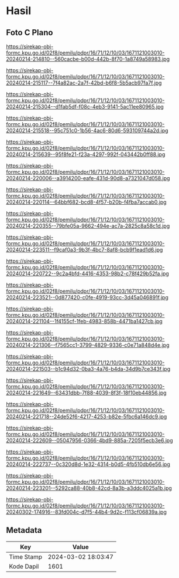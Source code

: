 # Hasil

## Foto C Plano

https://sirekap-obj-formc.kpu.go.id/02f8/pemilu/pdpr/16/71/12/10/03/1671121003010-20240214-214810--560cacbe-b00d-442b-8f70-1a8749a58983.jpg

https://sirekap-obj-formc.kpu.go.id/02f8/pemilu/pdpr/16/71/12/10/03/1671121003010-20240214-215117--7f4a82ac-2a7f-42bd-b6f8-5b5acb97fa7f.jpg

https://sirekap-obj-formc.kpu.go.id/02f8/pemilu/pdpr/16/71/12/10/03/1671121003010-20240214-215304--d1fab5df-f08c-4eb3-9141-5ac11ee80965.jpg

https://sirekap-obj-formc.kpu.go.id/02f8/pemilu/pdpr/16/71/12/10/03/1671121003010-20240214-215518--95c751c0-1b56-4ac6-80d6-593109744a2d.jpg

https://sirekap-obj-formc.kpu.go.id/02f8/pemilu/pdpr/16/71/12/10/03/1671121003010-20240214-215639--95f8fe21-f23a-4297-992f-043442b0ff88.jpg

https://sirekap-obj-formc.kpu.go.id/02f8/pemilu/pdpr/16/71/12/10/03/1671121003010-20240214-220006--a3914200-eafe-431d-90d8-a7321047d058.jpg

https://sirekap-obj-formc.kpu.go.id/02f8/pemilu/pdpr/16/71/12/10/03/1671121003010-20240214-220114--64bbf682-bcd8-4f57-b20b-f4fba7accab0.jpg

https://sirekap-obj-formc.kpu.go.id/02f8/pemilu/pdpr/16/71/12/10/03/1671121003010-20240214-220355--79bfe05a-9662-494e-ac7a-2825c8a58c1d.jpg

https://sirekap-obj-formc.kpu.go.id/02f8/pemilu/pdpr/16/71/12/10/03/1671121003010-20240214-223511--f9caf0a3-9b3f-4bc7-8af8-bcb9f1ead1d6.jpg

https://sirekap-obj-formc.kpu.go.id/02f8/pemilu/pdpr/16/71/12/10/03/1671121003010-20240214-220722--9c2a4bfd-4416-4353-98b2-c78f429b52fa.jpg

https://sirekap-obj-formc.kpu.go.id/02f8/pemilu/pdpr/16/71/12/10/03/1671121003010-20240214-223521--0d877420-c0fe-4919-93cc-3d45a046891f.jpg

https://sirekap-obj-formc.kpu.go.id/02f8/pemilu/pdpr/16/71/12/10/03/1671121003010-20240214-221104--1f4155cf-1feb-4983-858b-4471ba1427cb.jpg

https://sirekap-obj-formc.kpu.go.id/02f8/pemilu/pdpr/16/71/12/10/03/1671121003010-20240214-221306--f7565cc1-3799-4829-9336-c0e71a848d4e.jpg

https://sirekap-obj-formc.kpu.go.id/02f8/pemilu/pdpr/16/71/12/10/03/1671121003010-20240214-221503--b1c94d32-0ba3-4a76-b4da-34d9b7ce343f.jpg

https://sirekap-obj-formc.kpu.go.id/02f8/pemilu/pdpr/16/71/12/10/03/1671121003010-20240214-221649--63431dbb-7f88-4039-8f3f-18f10eb44856.jpg

https://sirekap-obj-formc.kpu.go.id/02f8/pemilu/pdpr/16/71/12/10/03/1671121003010-20240214-221718--24de52f6-4217-4253-b82e-5fbc6a146dc9.jpg

https://sirekap-obj-formc.kpu.go.id/02f8/pemilu/pdpr/16/71/12/10/03/1671121003010-20240214-222609--05047956-0366-4bd9-885a-7205f5ecb3e6.jpg

https://sirekap-obj-formc.kpu.go.id/02f8/pemilu/pdpr/16/71/12/10/03/1671121003010-20240214-222737--0c320d8d-1e32-4314-b0d5-4fb510db6e56.jpg

https://sirekap-obj-formc.kpu.go.id/02f8/pemilu/pdpr/16/71/12/10/03/1671121003010-20240214-223201--5292ca88-40b8-42cd-8a3b-a3ddc4025a1b.jpg

https://sirekap-obj-formc.kpu.go.id/02f8/pemilu/pdpr/16/71/12/10/03/1671121003010-20240302-174916--83fd004c-d7f5-44b4-9d2c-f113cf06839a.jpg


## Metadata

| Key        | Value               |
| ---------- | ------------------- |
| Time Stamp | 2024-03-02 18:03:47 |
| Kode Dapil | 1601                |



